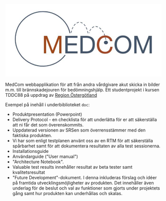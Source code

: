 ![](https://github.com/regionostergotland/MedCom-TDDC88/blob/front-end/doc/MedCom-logo.png?raw=true)

MedCom webbapplikation för att från andra vårdgivare akut skicka in bilder m.m. till brännskadejouren för bedömningshjälp.
Ett studentprojekt i kursen TDDC88 på uppdrag av [Region Östergötland](https://www.regionostergotland.se/)

Exempel på inehåll i underbiblioteket `doc`:
 * Produktpresentation (Powerpoint)
 * Delivery Protocol - en checklista för att underlätta för er att säkerställa att ni får det som överenskommits.
 * Uppdaterad versionen av SRSen som överrensstämmer med den faktiska produkten. 
 * Vi har som enligt testplanen använt oss av en RTM för att säkerställa spårbarhet samt för att dokumentera resultaten av alla test sessionerna. 
 * Installationsguide
 * Användarguide ("User manual") 
 * "Architecture Notebook".
 * Valuable test results innehåller resultat av beta tester samt kvalitetsresultat
 * "Future Development"-dokument. I denna inkluderas förslag och idéer på framtida utvecklingsmöjligheter av produkten. Det innehåller även underlag för de beslut och val av funktioner som gjorts under projektets gång samt hur produkten kan underhållas och skalas.
